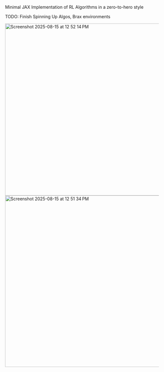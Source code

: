 Minimal JAX Implementation of RL Algorithms in a zero-to-hero style

TODO: Finish Spinning Up Algos, Brax environments

<img width="1219" height="561" alt="Screenshot 2025-08-15 at 12 52 14 PM" src="https://github.com/user-attachments/assets/c052e9a1-b75b-4d94-b016-b8e9ffb04744" />

<img width="1212" height="559" alt="Screenshot 2025-08-15 at 12 51 34 PM" src="https://github.com/user-attachments/assets/f719240c-f03c-4af2-82e7-2f675520d1f8" />
